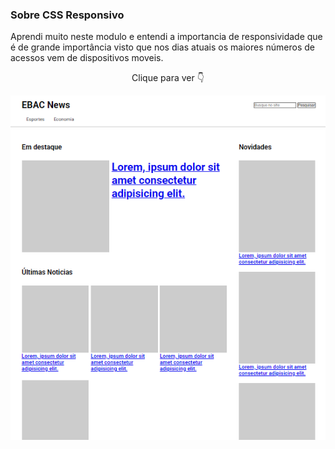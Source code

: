 ### Sobre CSS Responsivo

Aprendi muito neste modulo e entendi a importancia de responsividade que é de grande importância visto que nos dias atuais os maiores números de acessos vem de dispositivos moveis.

<p align="center">Clique para ver 👇</p>

<p align="center">
    <a href="">
        <img src="images/ebacNews.png" alt="imagem de um esqueleto de site de noticias"></img>
    </a>
</p>